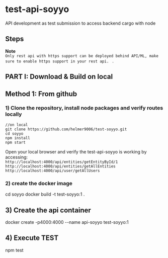 # test-api-soyyo  
API development as test submission to access backend cargo with node    

## Steps

**Note**  
`Only rest api with https support can be deployed behind API/ML, make sure to enable https support in your rest api.
` .    

## PART I: Download & Build on local

## Method 1: From github
### 1) Clone the repository, install node packages  and verify routes locally

``` 
//on local
git clone https://github.com/helmer9006/test-soyyo.git
cd soyyo
npm install
npm start
```

Open your local browser and verify the test-api-soyyo is working by accessing:     
`http://localhost:4000/api/entities/getEntityById/1`   
`http://localhost:4000/api/entities/getAllEntities`   
`http://localhost:4000/api/user/getAllUsers`


### 2) create the docker image

cd soyyo
docker build -t test-soyyo:1 .

## 3) Create the api container

docker create -p4000:4000 --name api-soyyo test-soyyo:1

## 4) Execute TEST 

npm test
